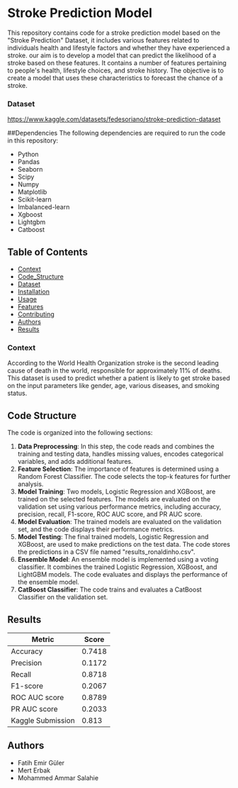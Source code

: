 # Stroke Prediction Model
This repository contains code for a stroke prediction model based on the "Stroke Prediction" Dataset, it includes various features related to individuals health and lifestyle factors and whether they have experienced a stroke. our aim is to develop a model that can predict the likelihood of a stroke based on these features. It contains a number of features pertaining to people's health, lifestyle choices, and stroke history. The objective is to create a model that uses these characteristics to forecast the chance of a stroke.
### Dataset
https://www.kaggle.com/datasets/fedesoriano/stroke-prediction-dataset

##Dependencies
The following dependencies are required to run the code in this repository:


- Python
- Pandas
- Seaborn
- Scipy
- Numpy
- Matplotlib
- Scikit-learn
- Imbalanced-learn
- Xgboost
- Lightgbm
- Catboost

## Table of Contents

- [Context](#Context)
- [Code_Structure](#Code_Structure)
- [Dataset](#Dataset)
- [Installation](#installation)
- [Usage](#usage)
- [Features](#features)
- [Contributing](#contributing)
- [Authors](#authors)
- [Results](#Results)

### Context
According to the World Health Organization stroke is the second leading cause of death in the world, responsible for approximately 11% of deaths. This dataset is used to predict whether a patient is likely to get stroke based on the input parameters like gender, age, various diseases, and smoking status.
## Code Structure
The code is organized into the following sections:
1. **Data Preprocessing**: In this step, the code reads and combines the training and testing data, handles missing values, encodes categorical variables, and adds additional features.
2. **Feature Selection**: The importance of features is determined using a Random Forest Classifier. The code selects the top-k features for further analysis.
3. **Model Training**: Two models, Logistic Regression and XGBoost, are trained on the selected features. The models are evaluated on the validation set using various performance metrics, including accuracy, precision, recall, F1-score, ROC AUC score, and PR AUC score.
4. **Model Evaluation**: The trained models are evaluated on the validation set, and the code displays their performance metrics.
5. **Model Testing**: The final trained models, Logistic Regression and XGBoost, are used to make predictions on the test data. The code stores the predictions in a CSV file named "results_ronaldinho.csv".
6. **Ensemble Model**: An ensemble model is implemented using a voting classifier. It combines the trained Logistic Regression, XGBoost, and LightGBM models. The code evaluates and displays the performance of the ensemble model.
7. **CatBoost Classifier**: The code trains and evaluates a CatBoost Classifier on the validation set.


## Results
| Metric              | Score     |
|---------------------|-----------|
| Accuracy            | 0.7418    |
| Precision           | 0.1172    |
| Recall              | 0.8718    |
| F1-score            | 0.2067    |
| ROC AUC score       | 0.8789    |
| PR AUC score        | 0.2033    |
| Kaggle Submission   | 0.813     |





## Authors
- Fatih Emir Güler
- Mert Erbak 
- Mohammed Ammar Salahie

